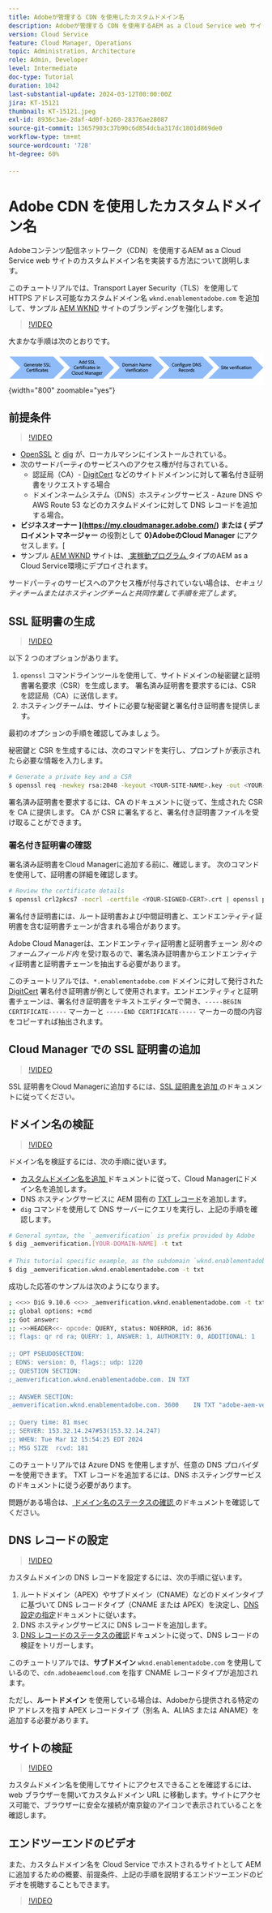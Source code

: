 ```yaml
---
title: Adobeが管理する CDN を使用したカスタムドメイン名
description: Adobeが管理する CDN を使用するAEM as a Cloud Service web サイトにカスタムドメイン名を実装する方法を説明します。
version: Cloud Service
feature: Cloud Manager, Operations
topic: Administration, Architecture
role: Admin, Developer
level: Intermediate
doc-type: Tutorial
duration: 1042
last-substantial-update: 2024-03-12T00:00:00Z
jira: KT-15121
thumbnail: KT-15121.jpeg
exl-id: 8936c3ae-2daf-4d0f-b260-28376ae28087
source-git-commit: 13657903c37b90c6d854dcba317dc1801d869de0
workflow-type: tm+mt
source-wordcount: '728'
ht-degree: 60%

---
```


# Adobe CDN を使用したカスタムドメイン名

Adobeコンテンツ配信ネットワーク（CDN）を使用するAEM as a Cloud Service web サイトのカスタムドメイン名を実装する方法について説明します。

このチュートリアルでは、Transport Layer Security（TLS）を使用して HTTPS アドレス可能なカスタムドメイン名 `wknd.enablementadobe.com` を追加して、サンプル [AEM WKND](https://github.com/adobe/aem-guides-wknd) サイトのブランディングを強化します。

>[!VIDEO](https://video.tv.adobe.com/v/3427903?quality=12&learn=on)

大まかな手順は次のとおりです。

![Adobe CDN を使用したカスタムドメイン名 ](./assets/add-custom-domain-name-with-Adobe-CDN.png){width="800" zoomable="yes"}

## 前提条件

>[!VIDEO](https://video.tv.adobe.com/v/3427909?quality=12&learn=on)

- [OpenSSL](https://www.openssl.org/) と [dig](https://www.isc.org/blogs/dns-checker/) が、ローカルマシンにインストールされている。
- 次のサードパーティのサービスへのアクセス権が付与されている。
   - 認証局（CA）- [DigitCert](https://www.digicert.com/) などのサイトドメインンに対して署名付き証明書をリクエストする場合
   - ドメインネームシステム（DNS）ホスティングサービス - Azure DNS や AWS Route 53 などのカスタムドメインに対して DNS レコードを追加する場合。
- **ビジネスオーナー ](https://my.cloudmanager.adobe.com/) または { デプロイメントマネージャー** の役割として **0}AdobeのCloud Manager** にアクセスします。[
- サンプル [AEM WKND](https://github.com/adobe/aem-guides-wknd) サイトは、[ 実稼動プログラム ](https://experienceleague.adobe.com/ja/docs/experience-manager-cloud-service/content/implementing/using-cloud-manager/programs/introduction-production-programs) タイプのAEM as a Cloud Service環境にデプロイされます。

サードパーティのサービスへのアクセス権が付与されていない場合は、_セキュリティチームまたはホスティングチームと共同作業して手順を完了します_。

## SSL 証明書の生成

>[!VIDEO](https://video.tv.adobe.com/v/3427908?quality=12&learn=on)

以下 2 つのオプションがあります。

1. `openssl` コマンドラインツールを使用して、サイトドメインの秘密鍵と証明書署名要求（CSR）を生成します。 署名済み証明書を要求するには、CSR を認証局（CA）に送信します。
1. ホスティングチームは、サイトに必要な秘密鍵と署名付き証明書を提供します。

最初のオプションの手順を確認してみましょう。

秘密鍵と CSR を生成するには、次のコマンドを実行し、プロンプトが表示されたら必要な情報を入力します。

```bash
# Generate a private key and a CSR
$ openssl req -newkey rsa:2048 -keyout <YOUR-SITE-NAME>.key -out <YOUR-SITE-NAME>.csr -nodes
```

署名済み証明書を要求するには、CA のドキュメントに従って、生成された CSR を CA に提供します。 CA が CSR に署名すると、署名付き証明書ファイルを受け取ることができます。

### 署名付き証明書の確認

署名済み証明書をCloud Managerに追加する前に、確認します。 次のコマンドを使用して、証明書の詳細を確認します。

```bash
# Review the certificate details
$ openssl crl2pkcs7 -nocrl -certfile <YOUR-SIGNED-CERT>.crt | openssl pkcs7 -print_certs -noout
```

署名付き証明書には、ルート証明書および中間証明書と、エンドエンティティ証明書を含む証明書チェーンが含まれる場合があります。

Adobe Cloud Managerは、エンドエンティティ証明書と証明書チェーン _別々のフォームフィールド内_ を受け取るので、署名済み証明書からエンドエンティティ証明書と証明書チェーンを抽出する必要があります。

このチュートリアルでは、`*.enablementadobe.com` ドメインに対して発行された [DigitCert](https://www.digicert.com/) 署名付き証明書が例として使用されます。エンドエンティティと証明書チェーンは、署名付き証明書をテキストエディターで開き、`-----BEGIN CERTIFICATE-----` マーカーと `-----END CERTIFICATE-----` マーカーの間の内容をコピーすれば抽出されます。

## Cloud Manager での SSL 証明書の追加

>[!VIDEO](https://video.tv.adobe.com/v/3427906?quality=12&learn=on)

SSL 証明書をCloud Managerに追加するには、[SSL 証明書を追加 ](https://experienceleague.adobe.com/ja/docs/experience-manager-cloud-service/content/implementing/using-cloud-manager/manage-ssl-certificates/add-ssl-certificate) のドキュメントに従ってください。

## ドメイン名の検証

>[!VIDEO](https://video.tv.adobe.com/v/3427905?quality=12&learn=on)

ドメイン名を検証するには、次の手順に従います。

- [ カスタムドメイン名を追加 ](https://experienceleague.adobe.com/ja/docs/experience-manager-cloud-service/content/implementing/using-cloud-manager/custom-domain-names/add-custom-domain-name) ドキュメントに従って、Cloud Managerにドメイン名を追加します。
- DNS ホスティングサービスに AEM 固有の [TXT レコード](https://experienceleague.adobe.com/ja/docs/experience-manager-cloud-service/content/implementing/using-cloud-manager/custom-domain-names/add-text-record)を追加します。
- `dig` コマンドを使用して DNS サーバーにクエリを実行し、上記の手順を確認します。

```bash
# General syntax, the `_aemverification` is prefix provided by Adobe
$ dig _aemverification.[YOUR-DOMAIN-NAME] -t txt

# This tutorial specific example, as the subdomain `wknd.enablementadobe.com` is used
$ dig _aemverification.wknd.enablementadobe.com -t txt
```

成功した応答のサンプルは次のようになります。

```bash
; <<>> DiG 9.10.6 <<>> _aemverification.wknd.enablementadobe.com -t txt
;; global options: +cmd
;; Got answer:
;; ->>HEADER<<- opcode: QUERY, status: NOERROR, id: 8636
;; flags: qr rd ra; QUERY: 1, ANSWER: 1, AUTHORITY: 0, ADDITIONAL: 1

;; OPT PSEUDOSECTION:
; EDNS: version: 0, flags:; udp: 1220
;; QUESTION SECTION:
;_aemverification.wknd.enablementadobe.com. IN TXT

;; ANSWER SECTION:
_aemverification.wknd.enablementadobe.com. 3600    IN TXT "adobe-aem-verification=wknd.enablementadobe.com/105881/991000/bef0e843-9280-4385-9984-357ed9a4217b"

;; Query time: 81 msec
;; SERVER: 153.32.14.247#53(153.32.14.247)
;; WHEN: Tue Mar 12 15:54:25 EDT 2024
;; MSG SIZE  rcvd: 181
```

このチュートリアルでは Azure DNS を使用しますが、任意の DNS プロバイダーを使用できます。 TXT レコードを追加するには、DNS ホスティングサービスのドキュメントに従う必要があります。

問題がある場合は、[ ドメイン名のステータスの確認 ](https://experienceleague.adobe.com/ja/docs/experience-manager-cloud-service/content/implementing/using-cloud-manager/custom-domain-names/check-domain-name-status) のドキュメントを確認してください。

## DNS レコードの設定

>[!VIDEO](https://video.tv.adobe.com/v/3427907?quality=12&learn=on)

カスタムドメインの DNS レコードを設定するには、次の手順に従います。

1. ルートドメイン（APEX）やサブドメイン（CNAME）などのドメインタイプに基づいて DNS レコードタイプ（CNAME または APEX）を決定し、[DNS 設定の指定](https://experienceleague.adobe.com/ja/docs/experience-manager-cloud-service/content/implementing/using-cloud-manager/custom-domain-names/configure-dns-settings)ドキュメントに従います。
1. DNS ホスティングサービスに DNS レコードを追加します。
1. [DNS レコードのステータスの確認](https://experienceleague.adobe.com/ja/docs/experience-manager-cloud-service/content/implementing/using-cloud-manager/custom-domain-names/check-dns-record-status)ドキュメントに従って、DNS レコードの検証をトリガーします。

このチュートリアルでは、**サブドメイン** `wknd.enablementadobe.com` を使用しているので、`cdn.adobeaemcloud.com` を指す CNAME レコードタイプが追加されます。

ただし、**ルートドメイン** を使用している場合は、Adobeから提供される特定の IP アドレスを指す APEX レコードタイプ（別名 A、ALIAS または ANAME）を追加する必要があります。

## サイトの検証

>[!VIDEO](https://video.tv.adobe.com/v/3427904?quality=12&learn=on)

カスタムドメイン名を使用してサイトにアクセスできることを確認するには、web ブラウザーを開いてカスタムドメイン URL に移動します。サイトにアクセス可能で、ブラウザーに安全な接続が南京錠のアイコンで表示されていることを確認します。

## エンドツーエンドのビデオ

また、カスタムドメイン名を Cloud Service でホストされるサイトとして AEM に追加するための概要、前提条件、上記の手順を説明するエンドツーエンドのビデオを視聴することもできます。

>[!VIDEO](https://video.tv.adobe.com/v/3427817?quality=12&learn=on)
